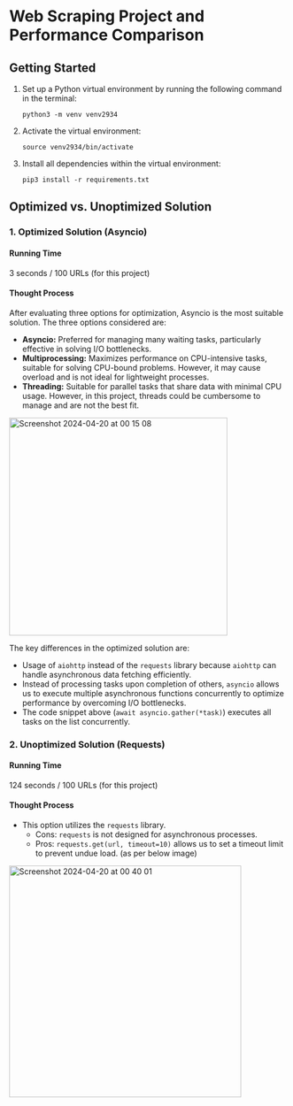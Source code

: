 # Web Scraping Project and Performance Comparison

## Getting Started
1. Set up a Python virtual environment by running the following command in the terminal:
    ```
    python3 -m venv venv2934
    ```
2. Activate the virtual environment:
    ```
    source venv2934/bin/activate
    ```
3. Install all dependencies within the virtual environment:
    ```
    pip3 install -r requirements.txt
    ```

## Optimized vs. Unoptimized Solution
### 1. Optimized Solution (Asyncio)
#### Running Time
3 seconds / 100 URLs (for this project)

#### Thought Process
After evaluating three options for optimization, Asyncio is the most suitable solution. The three options considered are:
- **Asyncio:** Preferred for managing many waiting tasks, particularly effective in solving I/O bottlenecks.
- **Multiprocessing:** Maximizes performance on CPU-intensive tasks, suitable for solving CPU-bound problems. However, it may cause overload and is not ideal for lightweight processes.
- **Threading:** Suitable for parallel tasks that share data with minimal CPU usage. However, in this project, threads could be cumbersome to manage and are not the best fit.

<img width="394" alt="Screenshot 2024-04-20 at 00 15 08" src="https://github.com/Luciensday/gla_web_scrapper/assets/128807685/7c057fac-7323-4cb6-ae81-ec1dc194fb3a">


The key differences in the optimized solution are:
- Usage of `aiohttp` instead of the `requests` library because `aiohttp` can handle asynchronous data fetching efficiently.
- Instead of processing tasks upon completion of others, `asyncio` allows us to execute multiple asynchronous functions concurrently to optimize performance by overcoming I/O bottlenecks.
- The code snippet above (`await asyncio.gather(*task)`) executes all tasks on the list concurrently.

### 2. Unoptimized Solution (Requests)
#### Running Time
124 seconds / 100 URLs (for this project)

#### Thought Process
- This option utilizes the `requests` library.
    - Cons: `requests` is not designed for asynchronous processes.
    - Pros: `requests.get(url, timeout=10)` allows us to set a timeout limit to prevent undue load. (as per below image)
  
<img width="419" alt="Screenshot 2024-04-20 at 00 40 01" src="https://github.com/Luciensday/gla_web_scrapper/assets/128807685/bdc66487-d491-452b-9e88-30c45e7ebf7f">
